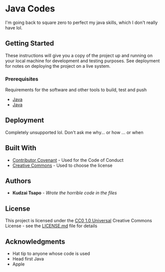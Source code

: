 # Java Codes

I'm going back to square zero to perfect my java skills, which I don't really have lol.

## Getting Started

These instructions will give you a copy of the project up and running on
your local machine for development and testing purposes. See deployment
for notes on deploying the project on a live system.

### Prerequisites

Requirements for the software and other tools to build, test and push 
- [Java](https://www.example.com)
- [Java](https://www.example.com)

## Deployment

Completely unsupported lol. Don't ask me why... or how ... or when

## Built With

  - [Contributor Covenant](https://www.contributor-covenant.org/) - Used
    for the Code of Conduct
  - [Creative Commons](https://creativecommons.org/) - Used to choose
    the license

## Authors

  - **Kudzai Tsapo** - *Wrote the horrible code in the files* 

## License

This project is licensed under the [CC0 1.0 Universal](LICENSE.md)
Creative Commons License - see the [LICENSE.md](LICENSE.md) file for
details

## Acknowledgments

  - Hat tip to anyone whose code is used
  - Head first Java 
  - Apple